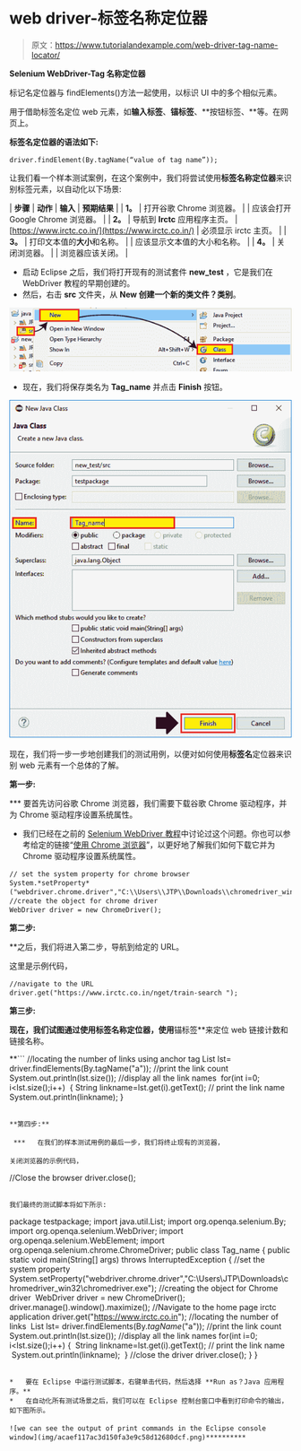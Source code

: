 # web driver-标签名称定位器

> 原文：<https://www.tutorialandexample.com/web-driver-tag-name-locator/>

**Selenium WebDriver-Tag 名称定位器**

标记名定位器与 findElements()方法一起使用，以标识 UI 中的多个相似元素。

用于借助标签名定位 web 元素，如**输入标签**、**锚标签**、**按钮标签、**等。在网页上。

**标签名定位器的语法如下:**

```
driver.findElement(By.tagName(“value of tag name”));
```

让我们看一个样本测试案例，在这个案例中，我们将尝试使用**标签名称定位器**来识别标签元素，以自动化以下场景:

| **步骤** | **动作** | **输入** | **预期结果** |
| **1。** | 打开谷歌 Chrome 浏览器。 |  | 应该会打开 Google Chrome 浏览器。 |
| **2。** | 导航到 **Irctc** 应用程序主页。 | [https://www.irctc.co.in/](https://www.irctc.co.in/) | 必须显示 irctc 主页。 |
| **3。** | 打印文本值的**大小**和名称。 |  | 应该显示文本值的大小和名称。 |
| **4。** | 关闭浏览器。 |  | 浏览器应该关闭。 |

*   启动 Eclipse 之后，我们将打开现有的测试套件 **new_test** ，它是我们在 WebDriver 教程的早期创建的。
*   然后，右击 **src** 文件夹，从 **New 创建一个新的类文件？类别**。

![right-click on the src folder and create a new Class File 3](img/0cdd1f0fb588ef7b29d5b4dfd7cf4190.png)

*   现在，我们将保存类名为 **Tag_name** 并点击 **Finish** 按钮。

![we will save the class name as Tag_name](img/721e1caf3fad585fc5b49a74c787c15b.png)

现在，我们将一步一步地创建我们的测试用例，以便对如何使用**标签名**定位器来识别 web 元素有一个总体的了解。

**第一步:**

 ***   要首先访问谷歌 Chrome 浏览器，我们需要下载谷歌 Chrome 驱动程序，并为 Chrome 驱动程序设置系统属性。
*   我们已经在之前的 [Selenium WebDriver 教程](https://www.tutorialandexample.com/selenium-web-driver-tutorial/)中讨论过这个问题。你也可以参考给定的链接“[使用 Chrome 浏览器](https://www.tutorialandexample.com/selenium-web-driver-google-chrome-browser/)”，以更好地了解我们如何下载它并为 Chrome 驱动程序设置系统属性。

```
// set the system property for chrome browser
System.*setProperty*("webdriver.chrome.driver","C:\\Users\\JTP\\Downloads\\chromedriver_win32\\chromedriver.exe");
//create the object for chrome driver
WebDriver driver = new ChromeDriver();    
```

**第二步:**

 **之后，我们将进入第二步，导航到给定的 URL。

这里是示例代码，

```
//navigate to the URL
driver.get("https://www.irctc.co.in/nget/train-search "); 
```

**第三步:**

 **现在，我们试图通过使用标签名称定位器，使用**锚标签**来定位 web 链接计数和链接名称。

 **```
//locating the number of links using anchor tag
List<WebElement> lst= driver.findElements(By.tagName("a"));
//print the link count
System.out.println(lst.size());
//display all the link names
 for(int i=0; i<lst.size();i++)
 {
String linkname=lst.get(i).getText(); 
// print the link name
System.out.println(linkname);
}
```

**第四步:**

 ***   在我们的样本测试用例的最后一步，我们将终止现有的浏览器，

关闭浏览器的示例代码，

```
//Close the browser
 driver.close(); 
```

我们最终的测试脚本将如下所示:

```
package testpackage;
import java.util.List;
import org.openqa.selenium.By;
import org.openqa.selenium.WebDriver;
import org.openqa.selenium.WebElement;
import org.openqa.selenium.chrome.ChromeDriver;
public class Tag_name { 
public static void main(String[] args) throws InterruptedException {
//set the system property            
System.setProperty("webdriver.chrome.driver","C:\\Users\\JTP\\Downloads\\chromedriver_win32\\chromedriver.exe");
//creating the object for Chrome driver  
WebDriver driver = new ChromeDriver(); 
driver.manage().window().maximize(); 
//Navigate to the home page irctc application
driver.get("https://www.irctc.co.in");
//locating the number of links 
 List<WebElement> lst= driver.findElements(By.*tagName*("a"));
//print the link count
System.out.println(lst.size()); 
//display all the link names
for(int i=0; i<lst.size();i++)
{
 String linkname=lst.get(i).getText();
// print the link name
 System.out.println(linkname); 
 }
//close the driver
driver.close();
}
} 
```

*   要在 Eclipse 中运行测试脚本，右键单击代码，然后选择 **Run as？Java 应用程序。**
*   在自动化所有测试场景之后，我们可以在 Eclipse 控制台窗口中看到打印命令的输出，如下图所示。

![we can see the output of print commands in the Eclipse console window](img/acaef117ac3d150fa3e9c58d12680dcf.png)**********